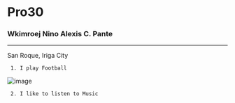 # Pro30
### Wkimroej Nino Alexis C. Pante
---
San Roque, Iriga City

     1. I play Football
     
![image](https://github.com/user-attachments/assets/12b1f60c-4ad0-4409-91c1-c59f79bf1ea6)

     2. I like to listen to Music

     
